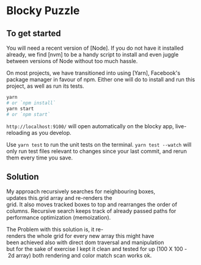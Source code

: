 # Blocky Puzzle

## To get started

You will need a recent version of [Node]. If you do not have it installed already, we find [nvm] to be a handy script to install and even juggle between versions of Node without too much hassle.

On most projects, we have transitioned into using [Yarn], Facebook's package manager in favour of npm. Either one will do to install and run this project, as well as run its tests.

```sh
yarn
# or `npm install`
yarn start
# or `npm start`
```

`http://localhost:9100/` will open automatically on the blocky app, live-reloading as you develop.

Use `yarn test` to run the unit tests on the terminal. `yarn test --watch` will only run test files relevant to changes since your last commit, and rerun them every time you save.

## Solution

My approach recursively searches for neighbouring boxes, updates this.grid array and re-renders the grid. It also moves tracked boxes to top and rearranges the order of columns. Recursive search keeps track of already passed paths for performance optimization (memoization).

The Problem with this solution is, it re-renders the whole grid for every new array this might have been achieved also with direct dom traversal and manipulation  but for the sake of exercise I kept it clean and tested for up (100 X 100 - 2d array) both rendering and color match scan works ok.
